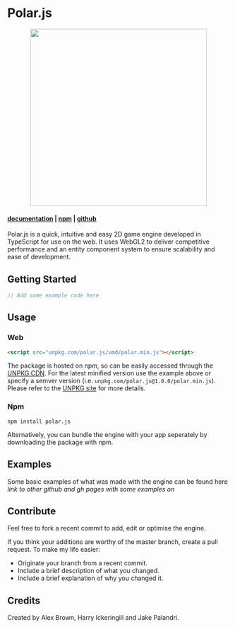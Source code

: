 # Polar.js

<p align="center">
  <img src="https://user-images.githubusercontent.com/14541442/66993027-76adbb00-f0fd-11e9-9f4a-b06a7e82d549.png" width="400">
</p>

#### [documentation](https://polar.js.org) | [npm](http://npmjs.org/package/polar.js) | [github](https://github.com/JellyAlex/polar.js)


Polar.js is a quick, intuitive and easy 2D game engine developed in TypeScript for use on the web. It uses WebGL2 to deliver competitive performance and an entity component system to ensure scalability and ease of development.

## Getting Started
```js
// Add some example code here
```

## Usage
### Web
```html
<script src="unpkg.com/polar.js/umd/polar.min.js"></script>
```
The package is hosted on npm, so can be easily accessed through the [UNPKG CDN](https://unpkg.com/). For the latest minified version use the example above or specify a semver version (i.e. `unpkg.com/polar.js@1.0.0/polar.min.js`). Please refer to the [UNPKG site](https://unpkg.com/) for more details.

### Npm
```
npm install polar.js
```
Alternatively, you can bundle the engine with your app seperately by downloading the package with npm.

## Examples
Some basic examples of what was made with the engine can be found here *link to other github and gh pages with some examples on*

## Contribute
Feel free to fork a recent commit to add, edit or optimise the engine.

If you think your additions are worthy of the master branch, create a pull request.
To make my life easier:
- Originate your branch from a recent commit.
- Include a brief description of what you changed.
- Include a brief explanation of why you changed it.

## Credits 
Created by Alex Brown, Harry Ickeringill and Jake Palandri.